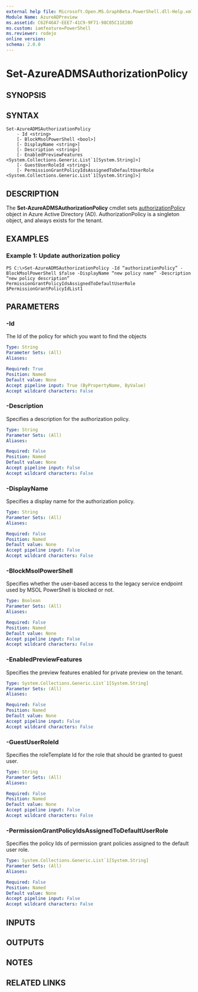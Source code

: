 ```yaml
---
external help file: Microsoft.Open.MS.GraphBeta.PowerShell.dll-Help.xml
Module Name: AzureADPreview
ms.assetid: C62F46A7-EEE7-41C9-9F71-98C05C11E20D
ms.custom: iamfeature=PowerShell
ms.reviewer: rodejo
online version:
schema: 2.0.0
---
```


# Set-AzureADMSAuthorizationPolicy

## SYNOPSIS

## SYNTAX

```
Set-AzureADMSAuthorizationPolicy  
    - Id <string> 
    [- BlockMsolPowerShell <bool>] 
    [- DisplayName <string>] 
    [- Description <string>] 
    [- EnabledPreviewFeatures <System.Collections.Generic.List`1[System.String]>] 
    [- GuestUserRoleId <string>] 
    [- PermissionGrantPolicyIdsAssignedToDefaultUserRole <System.Collections.Generic.List`1[System.String]>]
```

## DESCRIPTION
The **Set-AzureADMSAuthorizationPolicy** cmdlet sets [authorizationPolicy](https://docs.microsoft.com/graph/api/resources/authorizationpolicy?view=graph-rest-beta) object in Azure Active Directory (AD). AuthorizationPolicy is a singleton object, and always exists for the tenant.

## EXAMPLES

### Example 1: Update authorization policy
```
PS C:\>Set-AzureADMSAuthorizationPolicy -Id “authorizationPolicy” -BlockMsolPowerShell $false -DisplayName “new policy name” -Description “new policy description” PermissionGrantPolicyIdsAssignedToDefaultUserRole $PermissionGrantPolicyIdList1
```

## PARAMETERS

### -Id
The Id of the policy for which you want to find the objects

```yaml
Type: String
Parameter Sets: (All)
Aliases:

Required: True
Position: Named
Default value: None
Accept pipeline input: True (ByPropertyName, ByValue)
Accept wildcard characters: False
```
### -Description
Specifies a description for the authorization policy.

```yaml
Type: String
Parameter Sets: (All)
Aliases:

Required: False
Position: Named
Default value: None
Accept pipeline input: False
Accept wildcard characters: False
```

### -DisplayName
Specifies a display name for the authorization policy.

```yaml
Type: String
Parameter Sets: (All)
Aliases:

Required: False
Position: Named
Default value: None
Accept pipeline input: False
Accept wildcard characters: False
```

### -BlockMsolPowerShell
Specifies whether the user-based access to the legacy service endpoint used by MSOL PowerShell is blocked or not.

```yaml
Type: Boolean
Parameter Sets: (All)
Aliases:

Required: False
Position: Named
Default value: None
Accept pipeline input: False
Accept wildcard characters: False
```

### -EnabledPreviewFeatures
Specifies the preview features enabled for private preview on the tenant.

```yaml
Type: System.Collections.Generic.List`1[System.String]
Parameter Sets: (All)
Aliases:

Required: False
Position: Named
Default value: None
Accept pipeline input: False
Accept wildcard characters: False
```

### -GuestUserRoleId
Specifies the roleTemplate Id for the role that should be granted to guest user.

```yaml
Type: String
Parameter Sets: (All)
Aliases:

Required: False
Position: Named
Default value: None
Accept pipeline input: False
Accept wildcard characters: False
```

### -PermissionGrantPolicyIdsAssignedToDefaultUserRole
Specifies the policy Ids of permission grant policies assigned to the default user role.

```yaml
Type: System.Collections.Generic.List`1[System.String]
Parameter Sets: (All)
Aliases:

Required: False
Position: Named
Default value: None
Accept pipeline input: False
Accept wildcard characters: False
```

## INPUTS

## OUTPUTS

## NOTES

## RELATED LINKS
